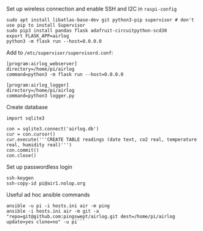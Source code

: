 Set up wireless connection and enable SSH and I2C in `raspi-config`

```
sudo apt install libatlas-base-dev git python3-pip supervisor # don't use pip to install Supervisor
sudo pip3 install pandas flask adafruit-circuitpython-scd30
export FLASK_APP=airlog
python3 -m flask run --host=0.0.0.0
```

Add to `/etc/supervisor/supervisord.conf`:
```
[program:airlog_webserver]
directory=/home/pi/airlog
command=python3 -m flask run --host=0.0.0.0

[program:airlog_logger]
directory=/home/pi/airlog
command=python3 logger.py
```

Create database
```
import sqlite3

con = sqlite3.connect('airlog.db')
cur = con.cursor()
cur.execute('''CREATE TABLE readings (date text, co2 real, temperature real, humidity real)''')
con.commit()
con.close()
```

Set up passwordless login

```
ssh-keygen
ssh-copy-id pi@air1.nolop.org
```

Useful ad hoc ansible commands
```
ansible -u pi -i hosts.ini air -m ping
ansible -i hosts.ini air -m git -a "repo=git@github.com:pingswept/airlog.git dest=/home/pi/airlog update=yes clone=no" -u pi```
